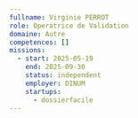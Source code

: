 ```yaml
---
fullname: Virginie PERROT
role: Operatrice de Validation
domaine: Autre
competences: []
missions:
  - start: 2025-05-19
    end: 2025-09-30
    status: independent
    employer: DINUM
    startups:
      - dossierfacile
---
```

